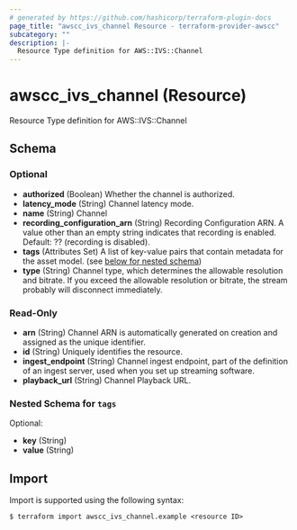 ```yaml
---
# generated by https://github.com/hashicorp/terraform-plugin-docs
page_title: "awscc_ivs_channel Resource - terraform-provider-awscc"
subcategory: ""
description: |-
  Resource Type definition for AWS::IVS::Channel
---
```


# awscc_ivs_channel (Resource)

Resource Type definition for AWS::IVS::Channel



<!-- schema generated by tfplugindocs -->
## Schema

### Optional

- **authorized** (Boolean) Whether the channel is authorized.
- **latency_mode** (String) Channel latency mode.
- **name** (String) Channel
- **recording_configuration_arn** (String) Recording Configuration ARN. A value other than an empty string indicates that recording is enabled. Default: ?? (recording is disabled).
- **tags** (Attributes Set) A list of key-value pairs that contain metadata for the asset model. (see [below for nested schema](#nestedatt--tags))
- **type** (String) Channel type, which determines the allowable resolution and bitrate. If you exceed the allowable resolution or bitrate, the stream probably will disconnect immediately.

### Read-Only

- **arn** (String) Channel ARN is automatically generated on creation and assigned as the unique identifier.
- **id** (String) Uniquely identifies the resource.
- **ingest_endpoint** (String) Channel ingest endpoint, part of the definition of an ingest server, used when you set up streaming software.
- **playback_url** (String) Channel Playback URL.

<a id="nestedatt--tags"></a>
### Nested Schema for `tags`

Optional:

- **key** (String)
- **value** (String)

## Import

Import is supported using the following syntax:

```shell
$ terraform import awscc_ivs_channel.example <resource ID>
```
